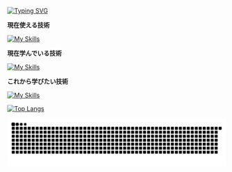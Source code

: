 <a href="https://git.io/typing-svg"><img src="https://readme-typing-svg.demolab.com?font=Fira+Code&pause=1000&random=false&width=435&lines=Hello+everyone;My+name+is+Charlie;Nice+to+meet+you%EF%BC%81%EF%BC%81" alt="Typing SVG" /></a>

**現在使える技術**

  <a>[![My Skills](https://skillicons.dev/icons?i=html,css,js,java,python,php,mysql,postgres)](https://skillicons.dev)</a>

**現在学んでいる技術**

  <a>[![My Skills](https://skillicons.dev/icons?i=spring,express,nodejs,react,nextjs,tailwind,prisma)](https://skillicons.dev)</a>

**これから学びたい技術**

  <a>[![My Skills](https://skillicons.dev/icons?i=go,ruby,rails,laravel,aws)](https://skillicons.dev)</a>

  <a>[![Top Langs](https://github-readme-stats.vercel.app/api/top-langs/?username=Charlie2222223&layout=donut)](https://github.com/Charlie2222223/github-readme-stats)</a>    

<p align = "center">
	<img src = "https://github.com/7oSkaaa/7oSkaaa/blob/output/github-contribution-grid-snake.svg?" alt = "Snake Game"/>
</p>
